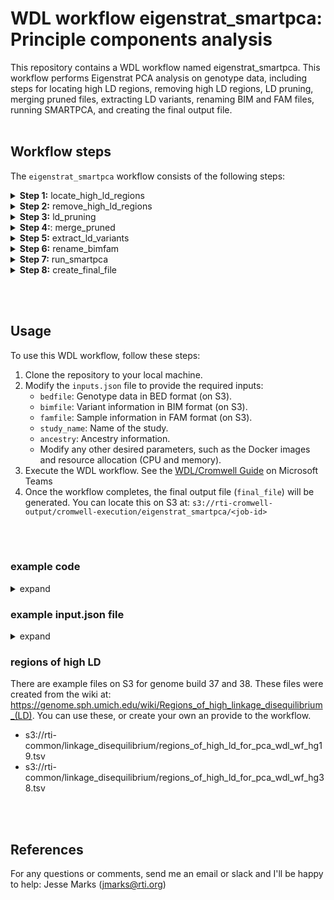 # WDL workflow eigenstrat_smartpca: Principle components analysis 

This repository contains a WDL workflow named eigenstrat_smartpca. This workflow performs Eigenstrat PCA analysis on genotype data, including steps for locating high LD regions, removing high LD regions, LD pruning, merging pruned files, extracting LD variants, renaming BIM and FAM files, running SMARTPCA, and creating the final output file.
<br><br>

## Workflow steps

The `eigenstrat_smartpca` workflow consists of the following steps:

<details>
  <summary><b>Step 1:</b> locate_high_ld_regions</summary>
  
   - Description: This step identifies high LD regions in the genotype data.
   - Inputs:
     - `bimfile`: BIM file containing variant information
     - `reference_file`: `Tab Separated text file containing regions of high LD.` See https://genome.sph.umich.edu/wiki/Regions_of_high_linkage_disequilibrium_(LD) for examples.
     - `docker`: Docker image (Ubuntu 22.04)
     - `cpu`: Number of CPUs to allocate
     - `mem`: Amount of memory to allocate
</details>


<details>
<summary><b>Step 2:</b> remove_high_ld_regions</summary>
  
   - Description: This step removes high LD regions from the genotype data.
   - Inputs:
     - `study_name`: Name of the study
     - `ancestry`: Ancestry information
     - `bedfile`: BED file containing genotype data
     - `bimfile`: BIM file containing variant information
     - `famfile`: FAM file containing sample information
     - `high_ld_regions`: High LD regions identified in the previous step
     - `docker`: Docker image (Plink v1.9)
     - `cpu`: Number of CPUs to allocate
     - `mem`: Amount of memory to allocate
    <br>
</details>



<details>
<summary><b>Step 3:</b> ld_pruning</summary>

   - Description: This step performs LD pruning on the genotype data.
   - Inputs:
     - `study_name`: Name of the study
     - `ancestry`: Ancestry information
     - `bedfile`: BED file containing genotype data
     - `bimfile`: BIM file containing variant information
     - `famfile`: FAM file containing sample information
     - `docker`: Docker image (Plink v1.9)
     - `cpu`: Number of CPUs to allocate
     - `mem`: Amount of memory to allocate
     <br>
</details>

<details>
<summary><b>Step 4:</b>: merge_pruned</summary>
  
   - Description: This step merges the pruned genotype files.
   - Inputs:
     - `pruned_files`: List of pruned genotype files
     - `docker`: Docker image (Ubuntu 18.04)
     - `cpu`: Number of CPUs to allocate
     - `mem`: Amount of memory to allocate
     <br>
</details>



<details>
<summary><b>Step 5:</b> extract_ld_variants</summary>

  - Description: This step extracts LD variants from the genotype data.
   - Inputs:
     - `study_name`: Name of the study
     - `ancestry`: Ancestry information
     - `bedfile`: BED file containing genotype data
     - `bimfile`: BIM file containing variant information
     - `famfile`: FAM file containing sample information
     - `combined_variants`: Combined variant information from the previous step
     - `docker`: Docker image (Plink v1.9)
     - `cpu`: Number of CPUs to allocate
     - `mem`: Amount of memory to allocate
<br>
</details>


 
<details>
<summary><b>Step 6:</b> rename_bimfam</summary>

   - Description: This step renames the BIM and FAM files.
   - Inputs:
     - `bimfile`: BIM file to rename
     - `famfile`: FAM file to rename
     - `docker`: Docker image (Plink v1.9)
     - `cpu`: Number of CPUs to allocate
     - `mem`: Amount of memory to allocate  
</details>




<details>
<summary><b>Step 7:</b> run_smartpca</summary>

   - Description: This step runs SMARTPCA analysis on the genotype data.
   - Inputs:
     - `ancestry`: Ancestry information
     - `study_name`: Name of the study
     - `bedfile`: BED file containing genotype data
     - `bimfile`: Renamed BIM file
     - `famfile`: Renamed FAM file
     - `docker`: Docker image (Eigensoft v6.1.4)
     - `cpu`: Number of CPUs to allocate
     - `mem`: Amount of memory to allocate  
<br>
</details>


<details>
<summary><b>Step 8:</b> create_final_file</summary>

   - Description: This step creates the final output file.
   - Inputs:
     - `study_name`: Name of the study
     - `ancestry`: Ancestry information
     - `evec_file`: SMARTPCA eigenvectors file
     - `famfile`: FAM file containing sample information
     - `docker`: Docker image (Ubuntu 18.04)
     - `cpu`: Number of CPUs to allocate
     - `mem`: Amount of memory to allocate  
<br>
</details>

<br><br>


## Usage

To use this WDL workflow, follow these steps:

1. Clone the repository to your local machine.
1. Modify the `inputs.json` file to provide the required inputs:
   - `bedfile`: Genotype data in BED format (on S3).
   - `bimfile`: Variant information in BIM format (on S3).
   - `famfile`: Sample information in FAM format (on S3).
   - `study_name`: Name of the study.
   - `ancestry`: Ancestry information.
   - Modify any other desired parameters, such as the Docker images and resource allocation (CPU and memory).
1. Execute the WDL workflow. See the [WDL/Cromwell Guide](https://researchtriangleinstitute.sharepoint.com/sites/OmicsGroup/_layouts/15/Doc.aspx?sourcedoc={a2b17bca-8f68-4450-a563-f80609bd497a}&action=edit&wd=target%28Computing%20Infrastructure.one%7Ca745a153-ea3f-4b6e-8f16-9163bfe64932%2FWDL%5C%2FCromwell%20Guide%7C80665feb-2dbf-481d-92d8-cf8c8e7d30dc%2F%29&wdorigin=703) on Microsoft Teams
1. Once the workflow completes, the final output file (`final_file`) will be generated. You can locate this on S3 at: `s3://rti-cromwell-output/cromwell-execution/eigenstrat_smartpca/<job-id>`

<br><br>

### example code
<details>
  <summary>expand</summary>
  
```bash
# clone repo
home=/home/ubuntu
cd $home
git clone --recurse-submodules https://github.com/RTIInternational/biocloud_gwas_workflows

# modify inputs
vim biocloud_gwas_workflows/genotype_pca/inputs.json

# zip dependencies
zip \
    --exclude=*/var/* \
    --exclude=*.git/* \
    --exclude=*/test/* \
    --exclude=*/.idea/* \
    -r imports.zip \
    biocloud_gwas_workflows/

# Open up a connection or tunnel to the Cromwell server using another terminal tab (or more practically, with the screen terminal multiplexer)
ssh -i ~/.ssh/gwas_rsa -L localhost:8000:localhost:8000 ec2-user@54.146.0.138

# Submit job with cURL to Cromwell server (not from within the Cromwell server)
curl -X POST "http://localhost:8000/api/workflows/v1" -H "accept: application/json" \
    -F "workflowSource=@${home}/biocloud_gwas_workflows/genotype_pca/main.wdl" \
    -F "workflowInputs=@${home}/biocloud_gwas_workflows/genotype_pca/inputs.json" \
    -F "workflowDependencies=@${home}/imports.zip" \
    -F "workflowOptions=@${home}/biocloud_gwas_workflows/workflow_options/spot/0216573.000.001_eric_johnson_hiv_omics.json"
# {"id":"6865f67c-a3f9-49aa-8b27-228edc0179a2","status":"Submitted"}

# record job ID
job=033b8637-0dee-429c-87a9-14650e8b9084

# check status of job
curl -X GET "http://localhost:8000/api/workflows/v1/$job/status" # {"status":"Succeeded","id":"033b8637-0dee-429c-87a9-14650e8b9084"}

# download results JSON
curl -X GET "http://localhost:8000/api/workflows/v1/$job/outputs" > outputs.json

# download files from results JSON to local
docker run -it -v $PWD/:/data rtibiocloud/download_wdl_results_from_json:v1_377bef8 \
    --file /data/outputs.json \
    --aws-access-key AKIA12345 \
    --aws-secret-access-key abcde12345
```
</details>

### example input.json file

<details>
  <summary>expand</summary>

```
{
  "eigenstrat_smartpca.study_name": "wihs2",
  "eigenstrat_smartpca.ancestry": "eur",
  "eigenstrat_smartpca.bedfile": "s3://rti-hiv/scratch/sgiamberardino/hiv/genotype_pca/0001/input/wihs2_no_sex_discrepancies.bed",
  "eigenstrat_smartpca.bimfile": "s3://rti-hiv/scratch/sgiamberardino/hiv/genotype_pca/0001/input/wihs2_no_sex_discrepancies.bim",
  "eigenstrat_smartpca.famfile": "s3://rti-hiv/scratch/sgiamberardino/hiv/genotype_pca/0001/input/wihs2_no_sex_discrepancies.fam",
  "eigenstrat_smartpca.reference_file": "s3://rti-common/linkage_disequilibrium/regions_of_high_ld_for_pca_wdl_wf_hg19.tsv",
  "eigenstrat_smartpca.docker_eigensoft": "rtibiocloud/eigensoft:v6.1.4_2d0f99b",
  "eigenstrat_smartpca.docker_plink1_9": "rtibiocloud/plink:v1.9_178bb91",
  "eigenstrat_smartpca.docker_ubuntu": "ubuntu:22.04",
  "eigenstrat_smartpca.docker_python3": "python:3.9.10-slim-buster"
}
```
</details>

### regions of high LD
There are example files on S3 for genome build 37 and 38. These files were created from the wiki at: https://genome.sph.umich.edu/wiki/Regions_of_high_linkage_disequilibrium_(LD).
You can use these, or create your own an provide to the workflow.
- s3://rti-common/linkage_disequilibrium/regions_of_high_ld_for_pca_wdl_wf_hg19.tsv
- s3://rti-common/linkage_disequilibrium/regions_of_high_ld_for_pca_wdl_wf_hg38.tsv

<br><br>

## References
For any questions or comments, send me an email or slack and I'll be happy to help: Jesse Marks (jmarks@rti.org)
